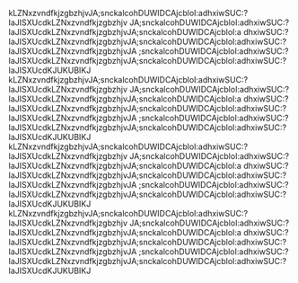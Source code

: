 kLZNxzvndfkjzgbzhjvJA;snckalcohDUWIDCAjcbloI:adhxiwSUC:?IaJISXUcdkLZNxzvndfkjzgbzhjv
JA;snckalcohDUWIDCAjcbloI:adhxiwSUC:?IaJISXUcdkLZNxzvndfkjzgbzhjvJA;snckalcohDUWIDCAjcbloI:a
dhxiwSUC:?IaJISXUcdkLZNxzvndfkjzgbzhjvJA;snckalcohDUWIDCAjcbloI:adhxiwSUC:?IaJISXUcdkLZNxzvndfkjzgbzhjvJA
;snckalcohDUWIDCAjcbloI:adhxiwSUC:?IaJISXUcdkLZNxzvndfkjzgbzhjvJA;snckalcohDUWIDCAjcbloI:adhxiwSUC:?IaJISXUcdKJUKUBIKJ
kLZNxzvndfkjzgbzhjvJA;snckalcohDUWIDCAjcbloI:adhxiwSUC:?IaJISXUcdkLZNxzvndfkjzgbzhjv
JA;snckalcohDUWIDCAjcbloI:adhxiwSUC:?IaJISXUcdkLZNxzvndfkjzgbzhjvJA;snckalcohDUWIDCAjcbloI:a
dhxiwSUC:?IaJISXUcdkLZNxzvndfkjzgbzhjvJA;snckalcohDUWIDCAjcbloI:adhxiwSUC:?IaJISXUcdkLZNxzvndfkjzgbzhjvJA
;snckalcohDUWIDCAjcbloI:adhxiwSUC:?IaJISXUcdkLZNxzvndfkjzgbzhjvJA;snckalcohDUWIDCAjcbloI:adhxiwSUC:?IaJISXUcdKJUKUBIKJ
kLZNxzvndfkjzgbzhjvJA;snckalcohDUWIDCAjcbloI:adhxiwSUC:?IaJISXUcdkLZNxzvndfkjzgbzhjv
JA;snckalcohDUWIDCAjcbloI:adhxiwSUC:?IaJISXUcdkLZNxzvndfkjzgbzhjvJA;snckalcohDUWIDCAjcbloI:a
dhxiwSUC:?IaJISXUcdkLZNxzvndfkjzgbzhjvJA;snckalcohDUWIDCAjcbloI:adhxiwSUC:?IaJISXUcdkLZNxzvndfkjzgbzhjvJA
;snckalcohDUWIDCAjcbloI:adhxiwSUC:?IaJISXUcdkLZNxzvndfkjzgbzhjvJA;snckalcohDUWIDCAjcbloI:adhxiwSUC:?IaJISXUcdKJUKUBIKJ
kLZNxzvndfkjzgbzhjvJA;snckalcohDUWIDCAjcbloI:adhxiwSUC:?IaJISXUcdkLZNxzvndfkjzgbzhjv
JA;snckalcohDUWIDCAjcbloI:adhxiwSUC:?IaJISXUcdkLZNxzvndfkjzgbzhjvJA;snckalcohDUWIDCAjcbloI:a
dhxiwSUC:?IaJISXUcdkLZNxzvndfkjzgbzhjvJA;snckalcohDUWIDCAjcbloI:adhxiwSUC:?IaJISXUcdkLZNxzvndfkjzgbzhjvJA
;snckalcohDUWIDCAjcbloI:adhxiwSUC:?IaJISXUcdkLZNxzvndfkjzgbzhjvJA;snckalcohDUWIDCAjcbloI:adhxiwSUC:?IaJISXUcdKJUKUBIKJ
